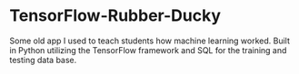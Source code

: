 # TensorFlow-Rubber-Ducky
Some old app I used to teach students how machine learning worked. Built in Python utilizing the TensorFlow framework and SQL for the training and testing data base.
